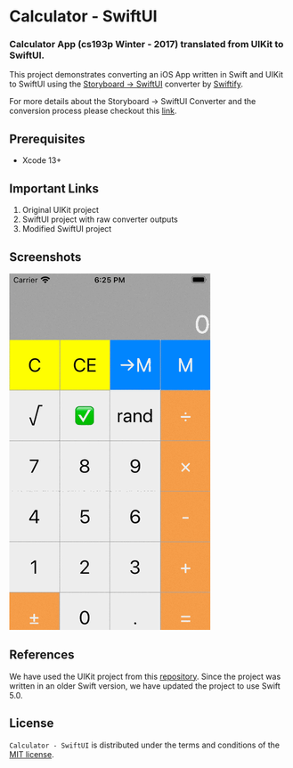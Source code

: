 # Calculator - SwiftUI
<h3> Calculator App (cs193p Winter - 2017) translated from UIKit to SwiftUI.</h3>

This project demonstrates converting an iOS App written in Swift and UIKit to SwiftUI using the [Storyboard → SwiftUI](https://swiftify.com/converter/storyboard2swiftui/) converter by [Swiftify](https://swiftify.com/converter/code/). 

For more details about the Storyboard → SwiftUI Converter and the conversion process please checkout this
[link](https://medium.com/@mdibrahimhassan/we-have-recently-released-an-update-for-our-swiftui-converter-and-now-we-have-added-support-for-the-cd0dbc117bd5).

## Prerequisites

 - Xcode 13+

## Important Links
1. Original UIKit project
2. SwiftUI project with raw converter outputs
3. Modified SwiftUI project

## Screenshots
![Completed](Completed.gif)

## References
We have used the UIKit project from this [repository](https://github.com/m2mtech/calculator-2017). Since the project was written in an older Swift version, we have updated the project to use Swift 5.0.

## License

`Calculator - SwiftUI`  is distributed under the terms and conditions of the  [MIT license](https://github.com/Swiftify-Corp/Calculator-SwiftUI/blob/main/LICENSE). 
